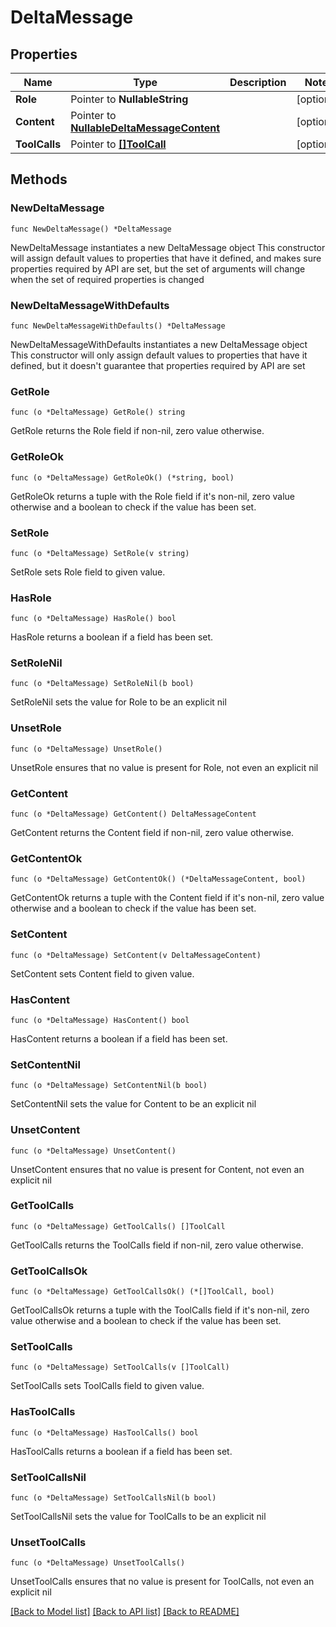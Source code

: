 # DeltaMessage

## Properties

Name | Type | Description | Notes
------------ | ------------- | ------------- | -------------
**Role** | Pointer to **NullableString** |  | [optional] 
**Content** | Pointer to [**NullableDeltaMessageContent**](DeltaMessageContent.md) |  | [optional] 
**ToolCalls** | Pointer to [**[]ToolCall**](ToolCall.md) |  | [optional] 

## Methods

### NewDeltaMessage

`func NewDeltaMessage() *DeltaMessage`

NewDeltaMessage instantiates a new DeltaMessage object
This constructor will assign default values to properties that have it defined,
and makes sure properties required by API are set, but the set of arguments
will change when the set of required properties is changed

### NewDeltaMessageWithDefaults

`func NewDeltaMessageWithDefaults() *DeltaMessage`

NewDeltaMessageWithDefaults instantiates a new DeltaMessage object
This constructor will only assign default values to properties that have it defined,
but it doesn't guarantee that properties required by API are set

### GetRole

`func (o *DeltaMessage) GetRole() string`

GetRole returns the Role field if non-nil, zero value otherwise.

### GetRoleOk

`func (o *DeltaMessage) GetRoleOk() (*string, bool)`

GetRoleOk returns a tuple with the Role field if it's non-nil, zero value otherwise
and a boolean to check if the value has been set.

### SetRole

`func (o *DeltaMessage) SetRole(v string)`

SetRole sets Role field to given value.

### HasRole

`func (o *DeltaMessage) HasRole() bool`

HasRole returns a boolean if a field has been set.

### SetRoleNil

`func (o *DeltaMessage) SetRoleNil(b bool)`

 SetRoleNil sets the value for Role to be an explicit nil

### UnsetRole
`func (o *DeltaMessage) UnsetRole()`

UnsetRole ensures that no value is present for Role, not even an explicit nil
### GetContent

`func (o *DeltaMessage) GetContent() DeltaMessageContent`

GetContent returns the Content field if non-nil, zero value otherwise.

### GetContentOk

`func (o *DeltaMessage) GetContentOk() (*DeltaMessageContent, bool)`

GetContentOk returns a tuple with the Content field if it's non-nil, zero value otherwise
and a boolean to check if the value has been set.

### SetContent

`func (o *DeltaMessage) SetContent(v DeltaMessageContent)`

SetContent sets Content field to given value.

### HasContent

`func (o *DeltaMessage) HasContent() bool`

HasContent returns a boolean if a field has been set.

### SetContentNil

`func (o *DeltaMessage) SetContentNil(b bool)`

 SetContentNil sets the value for Content to be an explicit nil

### UnsetContent
`func (o *DeltaMessage) UnsetContent()`

UnsetContent ensures that no value is present for Content, not even an explicit nil
### GetToolCalls

`func (o *DeltaMessage) GetToolCalls() []ToolCall`

GetToolCalls returns the ToolCalls field if non-nil, zero value otherwise.

### GetToolCallsOk

`func (o *DeltaMessage) GetToolCallsOk() (*[]ToolCall, bool)`

GetToolCallsOk returns a tuple with the ToolCalls field if it's non-nil, zero value otherwise
and a boolean to check if the value has been set.

### SetToolCalls

`func (o *DeltaMessage) SetToolCalls(v []ToolCall)`

SetToolCalls sets ToolCalls field to given value.

### HasToolCalls

`func (o *DeltaMessage) HasToolCalls() bool`

HasToolCalls returns a boolean if a field has been set.

### SetToolCallsNil

`func (o *DeltaMessage) SetToolCallsNil(b bool)`

 SetToolCallsNil sets the value for ToolCalls to be an explicit nil

### UnsetToolCalls
`func (o *DeltaMessage) UnsetToolCalls()`

UnsetToolCalls ensures that no value is present for ToolCalls, not even an explicit nil

[[Back to Model list]](../README.md#documentation-for-models) [[Back to API list]](../README.md#documentation-for-api-endpoints) [[Back to README]](../README.md)


